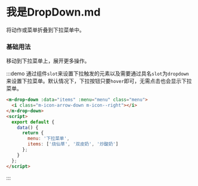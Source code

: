 # 我是DropDown.md
将动作或菜单折叠到下拉菜单中。

### 基础用法
移动到下拉菜单上，展开更多操作。

:::demo 通过组件`slot`来设置下拉触发的元素以及需要通过具名`slot`为`dropdown` 来设置下拉菜单。默认情况下，下拉按钮只要`hover`即可，无需点击也会显示下拉菜单。

```html
<m-drop-down :data="items" :menu="menu" class="menu">
  <i class="m-icon-arrow-down m-icon--right"></i>
</m-drop-down>
<script>
  export default {
    data() {
      return {
        menu: '下拉菜单',
        items: ['烧仙草', '双皮奶', '炒酸奶']
      };
    }
  };
</script>
```
:::